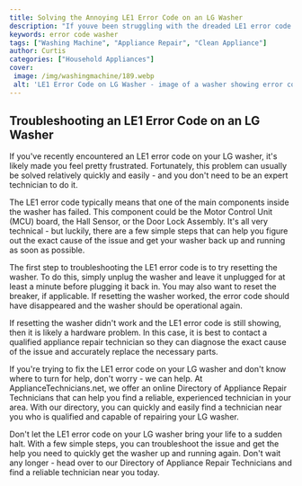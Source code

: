 ```yaml
---
title: Solving the Annoying LE1 Error Code on an LG Washer
description: "If youve been struggling with the dreaded LE1 error code on your LG washer this blog post provides helpful tips on how to troubleshoot and fix the problem"
keywords: error code washer
tags: ["Washing Machine", "Appliance Repair", "Clean Appliance"]
author: Curtis
categories: ["Household Appliances"]
cover: 
 image: /img/washingmachine/189.webp
 alt: 'LE1 Error Code on LG Washer - image of a washer showing error code'
---
```

## Troubleshooting an LE1 Error Code on an LG Washer
If you've recently encountered an LE1 error code on your LG washer, it's likely made you feel pretty frustrated. Fortunately, this problem can usually be solved relatively quickly and easily - and you don't need to be an expert technician to do it. 

The LE1 error code typically means that one of the main components inside the washer has failed. This component could be the Motor Control Unit (MCU) board, the Hall Sensor, or the Door Lock Assembly. It's all very technical - but luckily, there are a few simple steps that can help you figure out the exact cause of the issue and get your washer back up and running as soon as possible.

The first step to troubleshooting the LE1 error code is to try resetting the washer. To do this, simply unplug the washer and leave it unplugged for at least a minute before plugging it back in. You may also want to reset the breaker, if applicable. If resetting the washer worked, the error code should have disappeared and the washer should be operational again.

If resetting the washer didn't work and the LE1 error code is still showing, then it is likely a hardware problem. In this case, it is best to contact a qualified appliance repair technician so they can diagnose the exact cause of the issue and accurately replace the necessary parts.

If you're trying to fix the LE1 error code on your LG washer and don't know where to turn for help, don't worry - we can help. At ApplianceTechnicians.net, we offer an online Directory of Appliance Repair Technicians that can help you find a reliable, experienced technician in your area. With our directory, you can quickly and easily find a technician near you who is qualified and capable of repairing your LG washer. 

Don't let the LE1 error code on your LG washer bring your life to a sudden halt. With a few simple steps, you can troubleshoot the issue and get the help you need to quickly get the washer up and running again. Don't wait any longer - head over to our Directory of Appliance Repair Technicians and find a reliable technician near you today.
